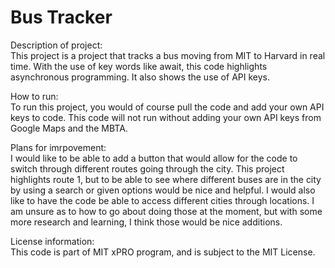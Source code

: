 # Bus Tracker

Description of project:<br>
This project is a project that tracks a bus moving from MIT to Harvard in real time.  With the use of key words like await, this code highlights asynchronous programming.  It also shows the use of API keys. 

How to run:<br>
To run this project, you would of course pull the code and add your own API keys to code.  This code will not run without adding your own API keys from Google Maps and the MBTA.

Plans for imrpovement:<br>
I would like to be able to add a button that would allow for the code to switch through different routes going through the city.  This project highlights route 1, but to be able to see where different buses are in the city by using a search or given options would be nice and helpful.  I would also like to have the code be able to access different cities through locations.  I am unsure as to how to go about doing those at the moment, but with some more research and learning, I think those would be nice additions.

License information:<br>
This code is part of MIT xPRO program, and is subject to the MIT License.
